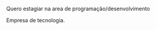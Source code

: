 <!-- Henrique Lelis RA: 1900991 -->
Quero estagiar na area de programação/desenvolvimento

Empresa de tecnologia.